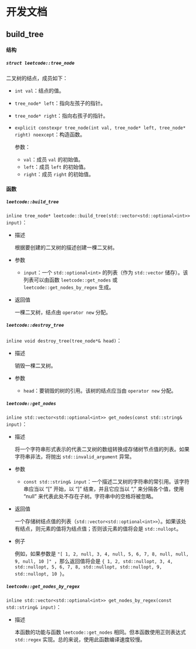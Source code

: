# 开发文档

## build_tree

#### 结构

##### `struct leetcode::tree_node`

二叉树的结点，成员如下：  

+ `int val`：结点的值。  

+ `tree_node* left`：指向左孩子的指针。 

+ `tree_node* right`：指向右孩子的指针。

+ `explicit constexpr tree_node(int val, tree_node* left, tree_node* right) noexcept`：构造函数。  

  参数： 

  + `val`：成员 `val` 的初始值。  
  + `left`：成员 `left` 的初始值。  
  + `right`：成员 `right` 的初始值。  

#### 函数

##### `leetcode::build_tree`

`inline tree_node* leetcode::build_tree(std::vector<std::optional<int>> input)`：

+ 描述

  根据要创建的二叉树的描述创建一棵二叉树。  

+ 参数

  + `input`：一个 `std::optional<int>` 的列表（作为 `std::vector` 储存）。该列表可以由函数 `leetcode::get_nodes` 或 `leetcode::get_nodes_by_regex` 生成。  

+ 返回值

  一棵二叉树，结点由 `operator new` 分配。

##### `leetcode::destroy_tree`

`inline void destroy_tree(tree_node*& head)`：

+ 描述

  销毁一棵二叉树。

+ 参数
  + `head`：要销毁的树的引用。该树的结点应当由 `operator new` 分配。  

##### `leetcode::get_nodes`

`inline std::vector<std::optional<int>> get_nodes(const std::string& input)`：

+ 描述

  将一个字符串形式表示的代表二叉树的数组转换成存储树节点值的列表。如果字符串非法，将抛出 `std::invalid_argument` 异常。  

+ 参数

  + `const std::string& input`：一个描述二叉树的字符串的常引用。该字符串应当以 “[” 开始，以 “]” 结束，并且它应当以 “,” 来分隔各个值，使用 “null” 来代表此处不存在子树。字符串中的空格将被忽略。  

+ 返回值  

  一个存储树结点值的列表（`std::vector<std::optional<int>>`）。如果该处有结点，则元素的值将为结点值；否则该元素的值将会是 `std::nullopt`。  

+ 例子  

  例如，如果参数是 `"[ 1, 2, null, 3, 4, null, 5, 6, 7, 8, null, null, 9, null, 10 ]" `，那么返回值将会是 `{ 1, 2, std::nullopt, 3, 4, std::nullopt, 5, 6, 7, 8, std::nullopt, std::nullopt, 9, std::nullopt, 10 }`。  

##### `leetcode::get_nodes_by_regex`

`inline std::vector<std::optional<int>> get_nodes_by_regex(const std::string& input)`：

+ 描述  

  本函数的功能与函数 `leetcode::get_nodes` 相同。但本函数使用正则表达式 `std::regex` 实现。总的来说，使用此函数编译速度较慢。  

